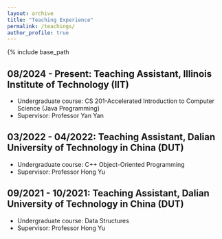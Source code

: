 ```yaml
---
layout: archive
title: "Teaching Experience"
permalink: /teachings/
author_profile: true
---
```


{% include base_path  

08/2024 - Present: Teaching Assistant, Illinois Institute of Technology (IIT)
-----
  * Undergraduate course: CS 201-Accelerated Introduction to Computer Science (Java Programming)
  * Supervisor: Professor Yan Yan


03/2022 - 04/2022: Teaching Assistant, Dalian University of Technology in China (DUT)
-----
  * Undergraduate course: C++ Object-Oriented Programming
  * Supervisor: Professor Hong Yu

09/2021 - 10/2021: Teaching Assistant, Dalian University of Technology in China (DUT)
-----
  * Undergraduate course: Data Structures
  * Supervisor: Professor Hong Yu


  
